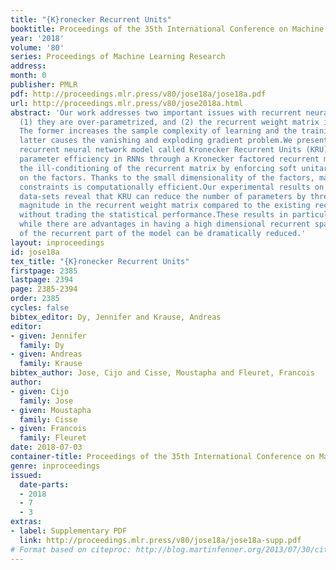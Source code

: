 ```yaml
---
title: "{K}ronecker Recurrent Units"
booktitle: Proceedings of the 35th International Conference on Machine Learning
year: '2018'
volume: '80'
series: Proceedings of Machine Learning Research
address: 
month: 0
publisher: PMLR
pdf: http://proceedings.mlr.press/v80/jose18a/jose18a.pdf
url: http://proceedings.mlr.press/v80/jose2018a.html
abstract: 'Our work addresses two important issues with recurrent neural networks:
  (1) they are over-parametrized, and (2) the recurrent weight matrix is ill-conditioned.
  The former increases the sample complexity of learning and the training time. The
  latter causes the vanishing and exploding gradient problem.We present a flexible
  recurrent neural network model called Kronecker Recurrent Units (KRU). KRU achieves
  parameter efficiency in RNNs through a Kronecker factored recurrent matrix. It overcomes
  the ill-conditioning of the recurrent matrix by enforcing soft unitary constraints
  on the factors. Thanks to the small dimensionality of the factors, maintaining these
  constraints is computationally efficient.Our experimental results on seven standard
  data-sets reveal that KRU can reduce the number of parameters by three orders of
  magnitude in the recurrent weight matrix compared to the existing recurrent models,
  without trading the statistical performance.These results in particular show that
  while there are advantages in having a high dimensional recurrent space, the capacity
  of the recurrent part of the model can be dramatically reduced.'
layout: inproceedings
id: jose18a
tex_title: "{K}ronecker Recurrent Units"
firstpage: 2385
lastpage: 2394
page: 2385-2394
order: 2385
cycles: false
bibtex_editor: Dy, Jennifer and Krause, Andreas
editor:
- given: Jennifer
  family: Dy
- given: Andreas
  family: Krause
bibtex_author: Jose, Cijo and Cisse, Moustapha and Fleuret, Francois
author:
- given: Cijo
  family: Jose
- given: Moustapha
  family: Cisse
- given: Francois
  family: Fleuret
date: 2018-07-03
container-title: Proceedings of the 35th International Conference on Machine Learning
genre: inproceedings
issued:
  date-parts:
  - 2018
  - 7
  - 3
extras:
- label: Supplementary PDF
  link: http://proceedings.mlr.press/v80/jose18a/jose18a-supp.pdf
# Format based on citeproc: http://blog.martinfenner.org/2013/07/30/citeproc-yaml-for-bibliographies/
---
```

